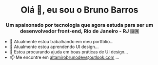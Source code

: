 <h1 align="center">Olá 👋, eu sou o Bruno Barros</h1>
<h3 align="center">Um apaixonado por tecnologia que agora estuda para ser um desenvolvedor front-end, Rio de Janeiro - RJ 🇧🇷</h3>

- 🔭 Atualmente estou trabalhando em meu portfólio...
- 🌱 Atualmente estou aprendendo UI design...
- 🤔 Estou procurando ajuda em boas práticas de UI design...
- 📫 Me encontre em altamirobrunodev@outlook.com ...

<!--
**Brunoxx1995/Brunoxx1995** is a ✨ _special_ ✨ repository because its `README.md` (this file) appears on your GitHub profile.**

